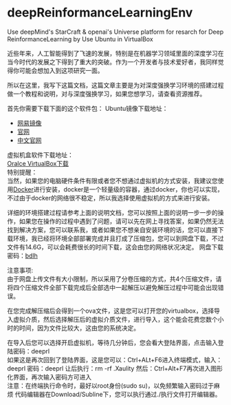 # deepReinformanceLearningEnv
Use deepMind's StarCraft &amp; openai's Universe platform for resarch for Deep ReinformanceLearning by Use Ubuntu in VirtualBox

近些年来，人工智能得到了飞速的发展，特别是在机器学习领域里面的深度学习在当今时代的发展之下得到了重大的突破。作为一个开发者与技术爱好者，我同样觉得你可能会想加入到这项研究一面。

所以在这里，我写下这篇文档，这篇文章主要是为对深度强换学习环境的搭建过程做一个教程和说明，对与深度强换学习，如果您想学习，请查看资源推荐。

首先你需要下载下面的这个软件包：
Ubuntu镜像下载地址：<br>
<ul>
<li><a href='http://mirrors.163.com/'>网易镜像</a></li>
<li><a href="https://www.ubuntu.com/download/desktop">官网</a></li>
<li><a href="https://cn.ubuntu.com/">中文官网</a></li>
</ul>

虚拟机盒软件下载地址：<br>
<a href="https://www.virtualbox.org/">Oralce VirtualBox下载</a><br>
特别提醒：<br>
当然，如果您的电脑硬件条件有限或者您不想通过虚拟机的方式安装，我建议您使用<a href="https://www.docker.com/">Docker</a>进行安装，docker是一个轻量级的容器，通过docker，你也可以实现，不过由于docker的网络很不稳定，所以我选择使用虚拟机的方式来进行安装。

详细的环境搭建过程请参考上面的说明文档，您可以按照上面的说明一步一步的操作，如果您在操作的过程中遇到了问题，请可以先在网上寻找答案，如果仍然无法找到解决方案，您可以联系我，或者如果您不想亲自安装环境的话，您可以直接下载环境，我已经将环境全部部署完成并且打成了压缩包，您可以到网盘下载，不过文件有14.6G，可以会耗费很长的时间下载，这会由您的网络状况决定。
网盘下载密码：<a href='https://pan.baidu.com/s/1IL8zMFM6zjVtWfRy2Sd0dw'>bdlh</a>

注意事项:<br>
由于网盘上传文件有大小限制，所以采用了分卷压缩的方式，共4个压缩文件，请将四个压缩文件全部下载完成后全部选中一起解压以避免解压过程中可能会出现错误。

在您完成解压缩后会得到一个ova文件，这是您可以打开您的virtualbox，选择导入虚拟介质，然后选择解压后的虚拟介质文件，进行导入，这个能会花费您数个小时的时间，因为文件比较大，这由您的系统决定。

在导入后您可以选择开启虚拟机，等待几分钟后，您会看大登陆界面，点击输入登陆密码：deeprl<br>
如果这是再次回到了登陆界面，这是您可以：Ctrl+ALt+F6进入终端模式，输入：deeprl 密码：deeprl
让后执行：rm -rf .Xaulity
然后：Ctrl+Alt+F7再次进入图形化界面，再次输入密码方可进入<br>
注意：在终端执行命令时，最好以root身份(sudo su)，以免频繁输入密码过于麻烦
代码编辑器在Download/Subline下，您可以执行通过./执行文件打开编辑器。
